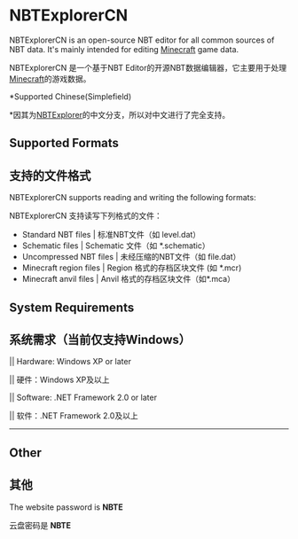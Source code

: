 # NBTExplorerCN

NBTExplorerCN is an open-source NBT editor for all common sources of NBT data.  It's mainly intended for editing [Minecraft](http://www.minecraft.net) game data.
 
NBTExplorerCN 是一个基于NBT Editor的开源NBT数据编辑器，它主要用于处理[Minecraft](http://www.minecraft.net)的游戏数据。

*Supported Chinese(Simplefield)

*因其为[NBTExplorer](https://github.com/jaquadro/NBTExplorer)的中文分支，所以对中文进行了完全支持。

## Supported Formats

## 支持的文件格式

NBTExplorerCN supports reading and writing the following formats:

NBTExplorerCN 支持读写下列格式的文件：

* Standard NBT files | 标准NBT文件（如 level.dat）
* Schematic files | Schematic 文件（如 *.schematic）
* Uncompressed NBT files | 未经压缩的NBT文件（如 file.dat）
* Minecraft region files | Region 格式的存档区块文件 (如 *.mcr)
* Minecraft anvil files  | Anvil 格式的存档区块文件（如*.mca）

## System Requirements  

## 系统需求（当前仅支持Windows）

|| Hardware: Windows XP or later

|| 硬件：Windows XP及以上

|| Software: .NET Framework 2.0 or later

|| 软件：.NET Framework 2.0及以上

---

## Other

## 其他

The website password is **NBTE**

云盘密码是 **NBTE**
